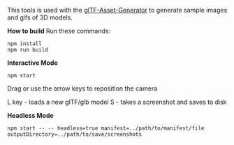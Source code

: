 This tools is used with the [glTF-Asset-Generator](https://github.com/KhronosGroup/glTF-Asset-Generator) to generate sample images and gifs of 3D models.

**How to build**
Run these commands:

```
npm install
npm run build
```

**Interactive Mode**
```
npm start
```

Drag or use the arrow keys to reposition the camera

L key - loads a new glTF/glb model
S - takes a screenshot and saves to disk

**Headless Mode**
```
npm start -- -- headless=true manifest=../path/to/manifest/file outputDirectory=../path/to/save/screenshots
```

